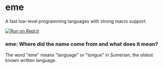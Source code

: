 # eme
A fast low-level programming languages with strong macro support.

[![Run on Repl.it](https://repl.it/badge/github/niko-niko-ni/eme)](https://repl.it/github/niko-niko-ni/eme)

### eme: Where did the name come from and what does it mean?

The word "eme" means "language" or "tongue" in Sumerian, the oldest known written language.
